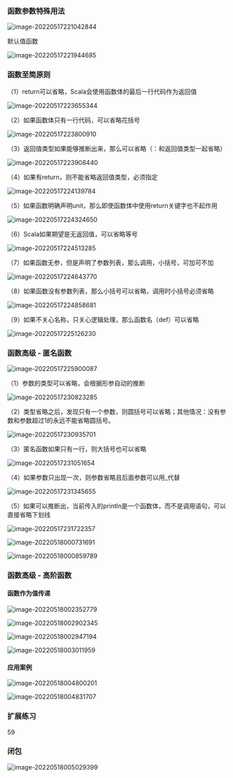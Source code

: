 ### 函数参数特殊用法

![image-20220517221042844](MarkDownImages/04-%E5%87%BD%E6%95%B0%E5%BC%8F%E7%BC%96%E7%A8%8B%E6%80%9D%E6%83%B3.assets/image-20220517221042844.png)

默认值函数

![image-20220517221944685](MarkDownImages/04-%E5%87%BD%E6%95%B0%E5%BC%8F%E7%BC%96%E7%A8%8B%E6%80%9D%E6%83%B3.assets/image-20220517221944685.png)

### 函数至简原则

（1）return可以省略，Scala会使用函数体的最后一行代码作为返回值

![image-20220517223655344](MarkDownImages/04-%E5%87%BD%E6%95%B0%E5%BC%8F%E7%BC%96%E7%A8%8B%E6%80%9D%E6%83%B3.assets/image-20220517223655344.png)

（2）如果函数体只有一行代码，可以省略花括号

![image-20220517223800910](MarkDownImages/04-%E5%87%BD%E6%95%B0%E5%BC%8F%E7%BC%96%E7%A8%8B%E6%80%9D%E6%83%B3.assets/image-20220517223800910.png)

（3）返回值类型如果能够推断出来，那么可以省略（：和返回值类型一起省略）

![image-20220517223908440](MarkDownImages/04-%E5%87%BD%E6%95%B0%E5%BC%8F%E7%BC%96%E7%A8%8B%E6%80%9D%E6%83%B3.assets/image-20220517223908440.png)

（4）如果有return，则不能省略返回值类型，必须指定

![image-20220517224139784](MarkDownImages/04-%E5%87%BD%E6%95%B0%E5%BC%8F%E7%BC%96%E7%A8%8B%E6%80%9D%E6%83%B3.assets/image-20220517224139784.png)

（5）如果函数明确声明unit，那么即使函数体中使用return关键字也不起作用

![image-20220517224324650](MarkDownImages/04-%E5%87%BD%E6%95%B0%E5%BC%8F%E7%BC%96%E7%A8%8B%E6%80%9D%E6%83%B3.assets/image-20220517224324650.png)

（6）Scala如果期望是无返回值，可以省略等号

![image-20220517224513285](MarkDownImages/04-%E5%87%BD%E6%95%B0%E5%BC%8F%E7%BC%96%E7%A8%8B%E6%80%9D%E6%83%B3.assets/image-20220517224513285.png)

（7）如果函数无参，但是声明了参数列表，那么调用，小括号，可加可不加

![image-20220517224643770](MarkDownImages/04-%E5%87%BD%E6%95%B0%E5%BC%8F%E7%BC%96%E7%A8%8B%E6%80%9D%E6%83%B3.assets/image-20220517224643770.png)

（8）如果函数没有参数列表，那么小括号可以省略，调用时小括号必须省略

![image-20220517224858681](MarkDownImages/04-%E5%87%BD%E6%95%B0%E5%BC%8F%E7%BC%96%E7%A8%8B%E6%80%9D%E6%83%B3.assets/image-20220517224858681.png)

（9）如果不关心名称，只关心逻辑处理，那么函数名（def）可以省略

![image-20220517225126230](MarkDownImages/04-%E5%87%BD%E6%95%B0%E5%BC%8F%E7%BC%96%E7%A8%8B%E6%80%9D%E6%83%B3.assets/image-20220517225126230.png)

### 函数高级 - 匿名函数

![image-20220517225900087](MarkDownImages/04-%E5%87%BD%E6%95%B0%E5%BC%8F%E7%BC%96%E7%A8%8B%E6%80%9D%E6%83%B3.assets/image-20220517225900087.png)

（1）参数的类型可以省略，会根据形参自动的推断

![image-20220517230823285](MarkDownImages/04-%E5%87%BD%E6%95%B0%E5%BC%8F%E7%BC%96%E7%A8%8B%E6%80%9D%E6%83%B3.assets/image-20220517230823285.png)

（2）类型省略之后，发现只有一个参数，则圆括号可以省略；其他情况：没有参数和参数超过1的永远不能省略圆括号。

![image-20220517230935701](MarkDownImages/04-%E5%87%BD%E6%95%B0%E5%BC%8F%E7%BC%96%E7%A8%8B%E6%80%9D%E6%83%B3.assets/image-20220517230935701.png)

（3）匿名函数如果只有一行，则大括号也可以省略

![image-20220517231051654](MarkDownImages/04-%E5%87%BD%E6%95%B0%E5%BC%8F%E7%BC%96%E7%A8%8B%E6%80%9D%E6%83%B3.assets/image-20220517231051654.png)

（4）如果参数只出现一次，则参数省略且后面参数可以用_代替

![image-20220517231345655](MarkDownImages/04-%E5%87%BD%E6%95%B0%E5%BC%8F%E7%BC%96%E7%A8%8B%E6%80%9D%E6%83%B3.assets/image-20220517231345655.png)

（5）如果可以推断出，当前传入的println是一个函数体，而不是调用语句，可以直接省略下划线

![image-20220517231722357](MarkDownImages/04-%E5%87%BD%E6%95%B0%E5%BC%8F%E7%BC%96%E7%A8%8B%E6%80%9D%E6%83%B3.assets/image-20220517231722357.png)



![image-20220518000731691](MarkDownImages/04-%E5%87%BD%E6%95%B0%E5%BC%8F%E7%BC%96%E7%A8%8B%E6%80%9D%E6%83%B3.assets/image-20220518000731691.png)

![image-20220518000859789](MarkDownImages/04-%E5%87%BD%E6%95%B0%E5%BC%8F%E7%BC%96%E7%A8%8B%E6%80%9D%E6%83%B3.assets/image-20220518000859789.png)

### 函数高级 - 高阶函数

#### 函数作为值传递

![image-20220518002352779](MarkDownImages/04-%E5%87%BD%E6%95%B0%E5%BC%8F%E7%BC%96%E7%A8%8B.assets/image-20220518002352779.png)

![image-20220518002902345](MarkDownImages/04-%E5%87%BD%E6%95%B0%E5%BC%8F%E7%BC%96%E7%A8%8B.assets/image-20220518002902345.png)

![image-20220518002947194](MarkDownImages/04-%E5%87%BD%E6%95%B0%E5%BC%8F%E7%BC%96%E7%A8%8B.assets/image-20220518002947194.png)

![image-20220518003011959](MarkDownImages/04-%E5%87%BD%E6%95%B0%E5%BC%8F%E7%BC%96%E7%A8%8B.assets/image-20220518003011959.png)

#### 应用案例

![image-20220518004800201](MarkDownImages/04-%E5%87%BD%E6%95%B0%E5%BC%8F%E7%BC%96%E7%A8%8B.assets/image-20220518004800201.png)

![image-20220518004831707](MarkDownImages/04-%E5%87%BD%E6%95%B0%E5%BC%8F%E7%BC%96%E7%A8%8B.assets/image-20220518004831707.png)

### 扩展练习

59

### 闭包

![image-20220518005029399](MarkDownImages/04-%E5%87%BD%E6%95%B0%E5%BC%8F%E7%BC%96%E7%A8%8B.assets/image-20220518005029399.png)































































